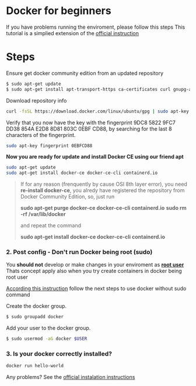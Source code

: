 # Docker for beginners
If you have problems running the enviroment, please follow this steps
This tutorial is a simplied extension of the [official instruction](https://docs.docker.com/install/linux/docker-ce/ubuntu/)

# Steps
Ensure get docker community edition from an updated repository

```sh
$ sudo apt-get update
$ sudo apt-get install apt-transport-https ca-certificates curl gnupg-agent software-properties-common
```
Download repository info
```sh
curl -fsSL https://download.docker.com/linux/ubuntu/gpg | sudo apt-key add -
```
Verify that you now have the key with the fingerprint 9DC8 5822 9FC7 DD38 854A E2D8 8D81 803C 0EBF CD88, by searching for the last 8 characters of the fingerprint.
```sh
sudo apt-key fingerprint 0EBFCD88
```
**Now you are ready for update and install Docker CE using our friend apt**
```sh
sudo apt-get update
sudo apt-get install docker-ce docker-ce-cli containerd.io
```
> If for any reason (frenquently by cause OSI 8th layer error), you need **re-install docker-ce**, you alredy have registered the repository from Docker Community Edition, so, just run 
>
> **sudo apt-get purge docker-ce docker-ce-cli containerd.io**
> **sudo rm -rf /var/lib/docker**
>
> and repeat the command
>
> **sudo apt-get install docker-ce docker-ce-cli containerd.io**


### 2. Post config - Don't run Docker being root (sudo) 
You **should not** develop or make changes in your enviroment as [**root user**](https://stackoverflow.com/questions/33643099/is-it-a-good-practice-to-always-use-root-user-in-development-environment) 
Thats concept apply also when you try create containers in docker being root user

[According this instruction](https://docs.docker.com/install/linux/linux-postinstall/) follow the next steps to use docker without sudo command

Create the docker group.
```sh
$ sudo groupadd docker
```

Add your user to the docker group.
```sh
$ sudo usermod -aG docker $USER
```

### 3. Is your docker correctly installed?
```sh
docker run hello-world
``` 
Any problems? See the [official instalation instructions](https://docs.docker.com/install/linux/linux-postinstall/)

